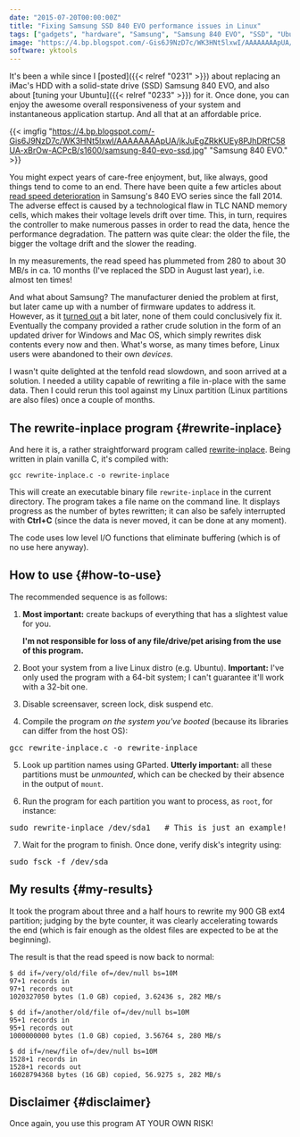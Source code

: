 ```yaml
---
date: "2015-07-20T00:00:00Z"
title: "Fixing Samsung SSD 840 EVO performance issues in Linux"
tags: ["gadgets", "hardware", "Samsung", "Samsung 840 EVO", "SSD", "Ubuntu", "yktools"]
image: "https://4.bp.blogspot.com/-Gis6J9NzD7c/WK3HNt5lxwI/AAAAAAAApUA/jkJuEgZRkKUEy8PJhDRfC58UA-xBrOw-ACPcB/s1600/samsung-840-evo-ssd.jpg"
software: yktools
---
```


It's been a while since I [posted]({{< relref "0231" >}}) about replacing an iMac's HDD with a solid-state drive (SSD) Samsung 840 EVO, and also about [tuning your Ubuntu]({{< relref "0233" >}}) for it. Once done, you can enjoy the awesome overall responsiveness of your system and instantaneous application startup. And all that at an affordable price.

<!--more-->

{{< imgfig "https://4.bp.blogspot.com/-Gis6J9NzD7c/WK3HNt5lxwI/AAAAAAAApUA/jkJuEgZRkKUEy8PJhDRfC58UA-xBrOw-ACPcB/s1600/samsung-840-evo-ssd.jpg" "Samsung 840 EVO." >}}

You might expect years of care-free enjoyment, but, like always, good things tend to come to an end. There have been quite a few articles about [read speed deterioration](http://www.extremetech.com/computing/190746-samsung-840-evo-has-serious-performance-bug-fix-on-the-way) in Samsung's 840 EVO series since the fall 2014. The adverse effect is caused by a technological flaw in TLC NAND memory cells, which makes their voltage levels drift over time. This, in turn, requires the controller to make numerous passes in order to read the data, hence the performance degradation. The pattern was quite clear: the older the file, the bigger the voltage drift and the slower the reading.

In my measurements, the read speed has plummeted from 280 to about 30  MB/s in ca. 10 months (I've replaced the SDD in August last year), i.e. almost ten times!

And what about Samsung? The manufacturer denied the problem at first, but later came up with a number of firmware updates to address it. However, as it [turned out](http://www.anandtech.com/show/8997/samsung-releases-statement-on-840-evo-performance-another-fix-is-in-the-works) a bit later, none of them could conclusively fix it. Eventually the company provided a rather crude solution in the form of an updated driver for Windows and Mac OS, which simply rewrites disk contents every now and then. What's worse, as many times before, Linux users were abandoned to their own *devices*.

I wasn't quite delighted at the tenfold read slowdown, and soon arrived at a solution. I needed a utility capable of rewriting a file in-place with the same data. Then I could rerun this tool against my Linux partition (Linux partitions are also files) once a couple of months.

## The rewrite-inplace program {#rewrite-inplace}

And here it is, a rather straightforward program called [rewrite-inplace](https://github.com/yktoo/yktools/blob/master/rewrite-inplace.c). Being written in plain vanilla C, it's compiled with:

    gcc rewrite-inplace.c -o rewrite-inplace

This will create an executable binary file `rewrite-inplace` in the current directory. The program takes a file name on the command line. It displays progress as the number of bytes rewritten; it can also be safely interrupted with **Ctrl+C** (since the data is never moved, it can be done at any moment).

The code uses low level I/O functions that eliminate buffering (which is of no use here anyway).

## How to use {#how-to-use}

The recommended sequence is as follows:

1. **Most important:** create backups of everything that has a slightest value for you.

   **I'm not responsible for loss of any file/drive/pet arising from the use of this program.**

2. Boot your system from a live Linux distro (e.g. Ubuntu). **Important:** I've only used the program with a 64-bit system; I can't guarantee it'll work with a 32-bit one.

3. Disable screensaver, screen lock, disk suspend etc.

4. Compile the program *on the system you've booted* (because its libraries can differ from the host OS):
<pre>gcc rewrite-inplace.c -o rewrite-inplace</pre>

5. Look up partition names using GParted. **Utterly important:** all these partitions must be *unmounted*, which can be checked by their absence in the output of `mount`.

6. Run the program for each partition you want to process, as `root`, for instance:
<pre>sudo rewrite-inplace /dev/sda1   # This is just an example!</pre>

7. Wait for the program to finish. Once done, verify disk's integrity using:
<pre>sudo fsck -f /dev/sda<partition></pre>

## My results {#my-results}

It took the program about three and a half hours to rewrite my 900 GB ext4 partition; judging by the byte counter, it was clearly accelerating towards the end (which is fair enough as the oldest files are expected to be at the beginning).

The result is that the read speed is now back to normal:

~~~
$ dd if=/very/old/file of=/dev/null bs=10M
97+1 records in
97+1 records out
1020327050 bytes (1.0 GB) copied, 3.62436 s, 282 MB/s

$ dd if=/another/old/file of=/dev/null bs=10M
95+1 records in
95+1 records out
1000000000 bytes (1.0 GB) copied, 3.56764 s, 280 MB/s

$ dd if=/new/file of=/dev/null bs=10M
1528+1 records in
1528+1 records out
16028794368 bytes (16 GB) copied, 56.9275 s, 282 MB/s
~~~

## Disclaimer {#disclaimer}

Once again, you use this program AT YOUR OWN RISK!

